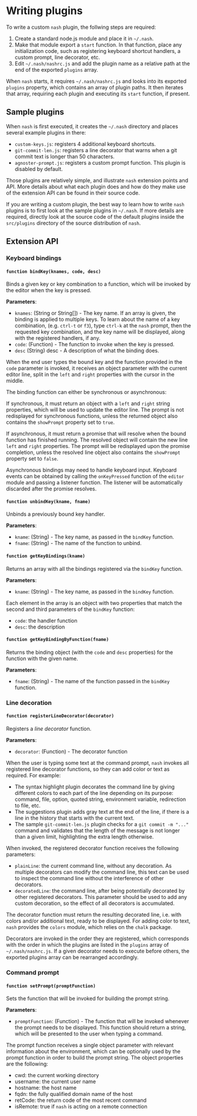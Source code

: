 # Writing plugins
To write a custom `nash` plugin, the follwing steps are required:

1. Create a standard node.js module and place it in `~/.nash`.
2. Make that module export a `start` function. In that function, place any initialization
    code, such as registering keyboard shortcut handlers, a custom prompt, line decorator, etc.
3. Edit `~/.nash/nashrc.js` and add the plugin name as a relative path at the end of the
    exported `plugins` array.

When `nash` starts, it requires `~/.nash/nashrc.js` and looks into its exported `plugins` property,
which contains an array of plugin paths. It then iterates that array, requiring each plugin and
executing its `start` function, if present.

## Sample plugins
When `nash` is first executed, it creates the `~/.nash` directory and places several example plugins
in there:
- `custom-keys.js`: registers 4 additional keyboard shortcuts.
- `git-commit-len.js`: registers a line decorator that warns when a git commit text is longer than 50
characters.
- `agnoster-prompt.js`: registers a custom prompt function. This plugin is disabled by default.

Those plugins are relatively simple, and illustrate `nash` extension points and API.
More details about what each plugin does and how do they make use of the extension API can be
found in their source code.

If you are writing a custom plugin, the best way to learn how to write `nash` plugins is to first
look at the sample plugins in `~/.nash`. If more details are required, directly look at
the source code of the default plugins inside the `src/plugins` directory of the source
distribution of `nash`.


## Extension API

### Keyboard bindings

#### `function bindKey(knames, code, desc)`
Binds a given key or key combination to a function, which will be invoked
	by the editor when the key is pressed.

**Parameters**:
- `knames`: (String or String[]) - The key name. If an array is given,
	the binding is applied to multiple keys. To learn about the name of
    a key combination, (e.g. `ctrl-t` or `f3`), type `ctrl-k` at the `nash`
    prompt, then the requested key combination, and the key name will be
    displayed, along with the registered handlers, if any.
- `code`: (Function) - The function to invoke when the key is pressed.
- `desc` (String) desc - A description of what the binding does.

When the end user types the bound key and the function provided in the
`code` parameter is invoked, it receives an object parameter with the
current editor line, split in the `left` and `right` properties with the
cursor in the middle.

The binding function can either be synchronous or asynchronous:

If synchronous, it must return an object with a `left` and `right` string
properties, which will be used to update the editor line. The prompt is
not redisplayed for synchronous functions, unless the returned object
also contains the `showPrompt` property set to `true`.

If asynchronous, it must return a promise that will resolve when the bound
function has finished running. The resolved object will contain the new
line `left` and `right` properties. The prompt will be redisplayed upon
the promise completion, unless the resolved line object also contains the
`showPrompt` property set to `false`.

Asynchronous bindings may need to handle keyboard input. Keyboard events
can be obtained by calling the `onKeyPressed` function of the `editor`
module and passing a listener function. The listener will be automatically
discarded after the promise resolves.

#### `function unbindKey(kname, fname)`
Unbinds a previously bound key handler.

**Parameters**:
- `kname`: (String) - The key name, as passed in the `bindKey` function.
- `fname`: (String) - The name of the function to unbind.

#### `function getKeyBindings(kname)`
Returns an array with all the bindings registered via the `bindKey` function.

**Parameters**:
- `kname`: (String) - The key name, as passed in the `bindKey` function.

Each element in the array is an object with two properties that match the
second and third parameters of the `bindKey` function:
- `code`: the handler function
- `desc`: the description

#### `function getKeyBindingByFunction(fname)`
Returns the binding object (with the `code` and `desc` properties) for the
function with the given name.

**Parameters**:
- `fname`: (String) - The name of the function passed in the `bindKey` function.

### Line decoration

#### `function registerLineDecorator(decorator)`
Registers a *line decorator* function.

**Parameters**:
- `decorator`: (Function) - The decorator function

When the user is typing some text at the command prompt, `nash` invokes all
registered line decorator functions, so they can add color or text as required.
For example:
- The syntax highlight plugin decorates the command line by giving different colors
    to each part of the line depending on its purpose: command, file, option, quoted
    string, environment variable, redirection to file, etc.
- The suggestions plugin adds gray text at the end of the line, if there is a line
    in the history that starts with the current text.
- The sample `git-commit-len.js` plugin checks for a `git commit -m "..."` command
    and validates that the length of the message is not longer than a given limit,
    highlighting the extra length otherwise.

When invoked, the registered decorator function receives the following parameters:
- `plainLine`: the current command line, without any decoration. As multiple decorators
    can modify the command line, this text can be used to inspect the command line
    without the interference of other decorators.
- `decoratedLine`: the command line, after being potentially decorated by other
    registered decorators. This parameter should be used to add any custom decoration,
    so the effect of all decorators is accumulated.

The decorator function must return the resulting decorated line, i.e. with colors and/or
additional text, ready to be displayed. For adding color to text, `nash` provides the
`colors` module, which relies on the `chalk` package.

Decorators are invoked in the order they are registered, which corresponds with the
order in which the plugins are listed in the `plugins` array of `~/.nash/nashrc.js`.
If a given decorator needs to execute before others, the exported plugins array can
be rearranged accordingly.


### Command prompt

#### `function setPrompt(promptFunction)`
Sets the function that will be invoked for building the prompt string.

**Parameters**:
- `promptFunction`: (Function)  - The function that will be invoked whenever
    the prompt needs to be displayed. This function should return a string, which
    will be presented to the user when typing a command.

The prompt function receives a single object parameter with relevant
information about the environment, which can be optionally used by the
prompt function in order to build the prompt string.
The object properties are the following:
- cwd: the current working directory
- username: the current user name
- hostname: the host name
- fqdn: the fully qualified domain name of the host
- retCode: the return code of the most recent command
- isRemote: true if `nash` is acting on a remote connection
